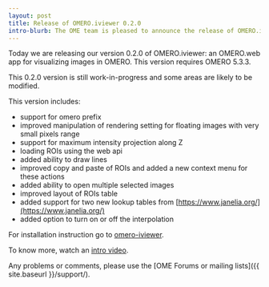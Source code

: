 ```yaml
---
layout: post
title: Release of OMERO.iviewer 0.2.0
intro-blurb: The OME team is pleased to announce the release of OMERO.iviewer 0.2.0
---
```

Today we are releasing our version 0.2.0 of OMERO.iviewer: an OMERO.web app for 
visualizing images in OMERO. This version requires OMERO 5.3.3.

This 0.2.0 version is still work-in-progress and some areas are likely to be modified.

This version includes:

* support for omero prefix
* improved manipulation of rendering setting for floating images with very small pixels range
* support for maximum intensity projection along Z
* loading ROIs using the web api
* added ability to draw lines
* improved copy and paste of ROIs and added a new context menu for these actions
* added ability to open multiple selected images
* improved layout of ROIs table
* added support for two new lookup tables from [https://www.janelia.org/](https://www.janelia.org/)
* added option to turn on or off the interpolation

For installation instruction go to [omero-iviewer](https://pypi.python.org/pypi/omero-iviewer/).

To know more, watch an [intro video](https://youtu.be/FQD540TTwFg).

Any problems or comments, please use the [OME Forums or mailing lists]({{ site.baseurl }}/support/).
